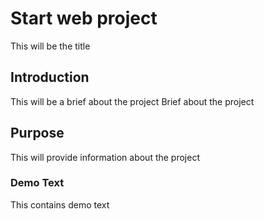 # Start web project

This will be the title

## Introduction

This will be a brief about the project
Brief about the project
## Purpose

This will provide information about the project

### Demo Text

This contains demo text
